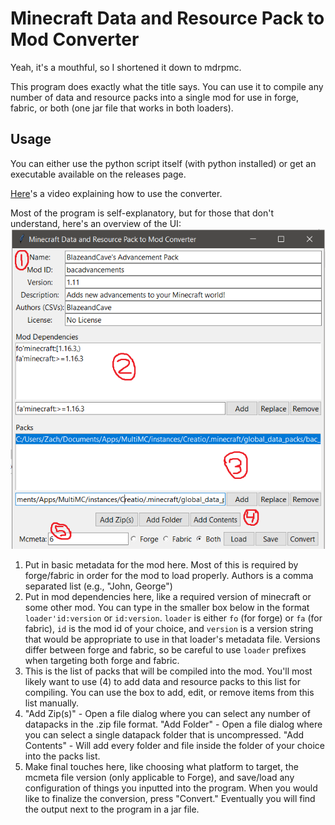 # Minecraft Data and Resource Pack to Mod Converter
Yeah, it's a mouthful, so I shortened it down to mdrpmc.

This program does exactly what the title says. You can use it to compile any number of data and resource packs into a single mod for use in forge, fabric, or both (one jar file that works in both loaders).

## Usage

You can either use the python script itself (with python installed) or get an executable available on the releases page.

[Here](https://youtu.be/oWWGLlsFHE0)'s a video explaining how to use the converter.

Most of the program is self-explanatory, but for those that don't understand, here's an overview of the UI:![picture](picture.png)

1. Put in basic metadata for the mod here. Most of this is required by forge/fabric in order for the mod to load properly. Authors is a comma separated list (e.g., "John, George")
2. Put in mod dependencies here, like a required version of minecraft or some other mod. You can type in the smaller box below in the format `loader'id:version` or `id:version`. `loader` is either `fo` (for forge) or `fa` (for fabric), `id` is the mod id of your choice, and `version` is a version string that would be appropriate to use in that loader's metadata file. Versions differ between forge and fabric, so be careful to use `loader` prefixes when targeting both forge and fabric.
3. This is the list of packs that will be compiled into the mod. You'll most likely want to use (4) to add data and resource packs to this list for compiling. You can use the box to add, edit, or remove items from this list manually.
4. "Add Zip(s)" - Open a file dialog where you can select any number of datapacks in the .zip file format.
   "Add Folder" - Open a file dialog where you can select a single datapack folder that is uncompressed.
   "Add Contents" - Will add every folder and file inside the folder of your choice into the packs list.
5. Make final touches here, like choosing what platform to target, the mcmeta file version (only applicable to Forge), and save/load any configuration of things you inputted into the program. When you would like to finalize the conversion, press "Convert." Eventually you will find the output next to the program in a jar file.